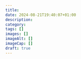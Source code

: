 ```yaml
---
title: 
date: 2024-08-21T19:40:07+01:00
description: 
category: 
tags: [] 
images: []
imageAlt: []
imageCap: [] 
draft: true
---
```



